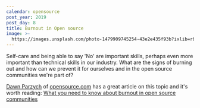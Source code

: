 ```yaml
---
calendar: opensource
post_year: 2019
post_day: 8
title: Burnout in Open source
image: >-
  https://images.unsplash.com/photo-1479909745254-43e2e435f93b?ixlib=rb-1.2.1&ixid=eyJhcHBfaWQiOjEyMDd9&auto=format&fit=crop&w=3750&q=80
---
```

Self-care and being able to say 'No' are important skills, perhaps even more important than technical skills in our industry. What are the signs of burning out and how can we prevent it for ourselves and in the open source communities we're part of?

[Dawn Parzych](https://opensource.com/users/dawnparzych) of [opensource.com](https://opensource.com/) has a great article on this topic and it's worth reading: [What you need to know about burnout in open source communities](https://opensource.com/article/19/11/burnout-open-source-communities)
